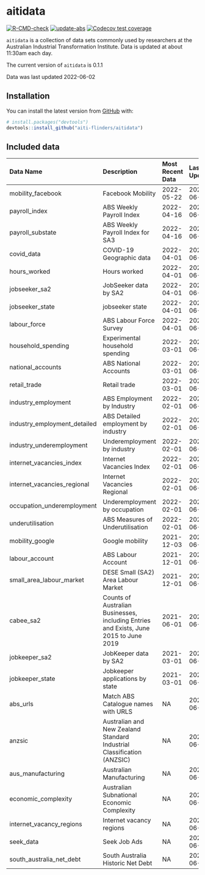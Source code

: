 
<!-- README.md is generated from README.Rmd. Please edit that file -->

# aitidata

<!-- badges: start -->

[![R-CMD-check](https://github.com/aiti-flinders/aitidata/actions/workflows/R-CMD-check.yaml/badge.svg?branch=data_prep)](https://github.com/aiti-flinders/aitidata/actions/workflows/R-CMD-check.yaml)
[![update-abs](https://github.com/aiti-flinders/aitidata/workflows/update-abs/badge.svg)](https://github.com/aiti-flinders/aitidata/actions)
[![Codecov test
coverage](https://codecov.io/gh/aiti-flinders/aitidata/branch/master/graph/badge.svg)](https://app.codecov.io/gh/aiti-flinders/aitidata?branch=master)
<!-- badges: end -->

`aitidata` is a collection of data sets commonly used by researchers at
the Australian Industrial Transformation Institute. Data is updated at
about 11:30am each day.

The current version of `aitidata` is 0.1.1

Data was last updated 2022-06-02

## Installation

You can install the latest version from [GitHub](https://github.com/)
with:

``` r
# install.packages("devtools")
devtools::install_github("aiti-flinders/aitidata")
```

## Included data

| Data Name                      | Description                                                                           | Most Recent Data | Last Updated |
| :----------------------------- | :------------------------------------------------------------------------------------ | :--------------- | :----------- |
| mobility\_facebook             | Facebook Mobility                                                                     | 2022-05-22       | 2022-06-02   |
| payroll\_index                 | ABS Weekly Payroll Index                                                              | 2022-04-16       | 2022-06-02   |
| payroll\_substate              | ABS Weekly Payroll Index for SA3                                                      | 2022-04-16       | 2022-06-02   |
| covid\_data                    | COVID-19 Geographic data                                                              | 2022-04-01       | 2022-06-02   |
| hours\_worked                  | Hours worked                                                                          | 2022-04-01       | 2022-06-02   |
| jobseeker\_sa2                 | JobSeeker data by SA2                                                                 | 2022-04-01       | 2022-06-02   |
| jobseeker\_state               | jobseeker state                                                                       | 2022-04-01       | 2022-06-02   |
| labour\_force                  | ABS Labour Force Survey                                                               | 2022-04-01       | 2022-06-02   |
| household\_spending            | Experimental household spending                                                       | 2022-03-01       | 2022-06-02   |
| national\_accounts             | ABS National Accounts                                                                 | 2022-03-01       | 2022-06-02   |
| retail\_trade                  | Retail trade                                                                          | 2022-03-01       | 2022-06-02   |
| industry\_employment           | ABS Employment by Industry                                                            | 2022-02-01       | 2022-06-02   |
| industry\_employment\_detailed | ABS Detailed employment by industry                                                   | 2022-02-01       | 2022-06-02   |
| industry\_underemployment      | Underemployment by industry                                                           | 2022-02-01       | 2022-06-02   |
| internet\_vacancies\_index     | Internet Vacancies Index                                                              | 2022-02-01       | 2022-06-02   |
| internet\_vacancies\_regional  | Internet Vacancies Regional                                                           | 2022-02-01       | 2022-06-02   |
| occupation\_underemployment    | Underemployment by occupation                                                         | 2022-02-01       | 2022-06-02   |
| underutilisation               | ABS Measures of Underutilisation                                                      | 2022-02-01       | 2022-06-02   |
| mobility\_google               | Google mobility                                                                       | 2021-12-03       | 2022-06-02   |
| labour\_account                | ABS Labour Account                                                                    | 2021-12-01       | 2022-06-02   |
| small\_area\_labour\_market    | DESE Small (SA2) Area Labour Market                                                   | 2021-12-01       | 2022-06-02   |
| cabee\_sa2                     | Counts of Australian Businesses, including Entries and Exists, June 2015 to June 2019 | 2021-06-01       | 2022-06-02   |
| jobkeeper\_sa2                 | JobKeeper data by SA2                                                                 | 2021-03-01       | 2022-06-02   |
| jobkeeper\_state               | Jobkeeper applications by state                                                       | 2021-03-01       | 2022-06-02   |
| abs\_urls                      | Match ABS Catalogue names with URLS                                                   | NA               | 2022-06-02   |
| anzsic                         | Australian and New Zealand Standard Industrial Classification (ANZSIC)                | NA               | 2022-06-02   |
| aus\_manufacturing             | Australian Manufacturing                                                              | NA               | 2022-06-02   |
| economic\_complexity           | Australian Subnational Economic Complexity                                            | NA               | 2022-06-02   |
| internet\_vacancy\_regions     | Internet vacancy regions                                                              | NA               | 2022-06-02   |
| seek\_data                     | Seek Job Ads                                                                          | NA               | 2022-06-02   |
| south\_australia\_net\_debt    | South Australia Historic Net Debt                                                     | NA               | 2022-06-02   |
